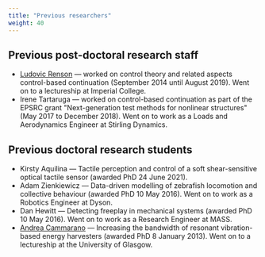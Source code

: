 ```yaml
---
title: "Previous researchers"
weight: 40
---
```


## Previous post-doctoral research staff

* [Ludovic Renson](https://www.imperial.ac.uk/people/l.renson) &mdash; worked on control theory and related aspects control-based continuation (September 2014 until August 2019). Went on to a lectureship at Imperial College.
* Irene Tartaruga &mdash; worked on control-based continuation as part of the EPSRC grant "Next-generation test methods for nonlinear structures" (May 2017 to December 2018). Went on to work as a Loads and Aerodynamics Engineer at Stirling Dynamics.

## Previous doctoral research students

* Kirsty Aquilina &mdash; Tactile perception and control of a soft shear-sensitive optical tactile sensor (awarded PhD 24 June 2021).
* Adam Zienkiewicz &mdash; Data-driven modelling of zebrafish locomotion and collective behaviour (awarded PhD 10 May 2016). Went on to work as a Robotics Engineer at Dyson.
* Dan Hewitt &mdash; Detecting freeplay in mechanical systems (awarded PhD 10 May 2016). Went on to work as a Research Engineer at MASS.
* [Andrea Cammarano](https://www.gla.ac.uk/schools/engineering/staff/andreacammarano/) &mdash; Increasing the bandwidth of resonant vibration-based energy harvesters (awarded PhD 8 January 2013). Went on to a lectureship at the University of Glasgow.
